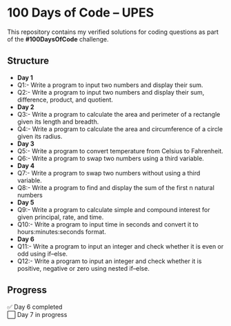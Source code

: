 # 100 Days of Code – UPES

This repository contains my verified solutions for coding questions as part of the **#100DaysOfCode** challenge.

## Structure
- **Day 1**
- Q1:- Write a program to input two numbers and display their sum.
- Q2:- Write a program to input two numbers and display their sum, difference, product, and quotient.
- **Day 2**
- Q3:- Write a program to calculate the area and perimeter of a rectangle given its length and breadth.
- Q4:- Write a program to calculate the area and circumference of a circle given its radius.
- **Day 3**
- Q5:- Write a program to convert temperature from Celsius to Fahrenheit.
- Q6:- Write a program to swap two numbers using a third variable.
- **Day 4**
- Q7:- Write a program to swap two numbers without using a third variable.
- Q8:- Write a program to find and display the sum of the first n natural numbers
- **Day 5**
- Q9:- Write a program to calculate simple and compound interest for given principal, rate, and time.
- Q10:- Write a program to input time in seconds and convert it to hours:minutes:seconds format.
- **Day 6**
- Q11:- Write a program to input an integer and check whether it is even or odd using if–else.
- Q12:- Write a program to input an integer and check whether it is positive, negative or zero using nested if–else.
         

## Progress
✅ Day 6 completed  
⬜ Day 7 in progress  
